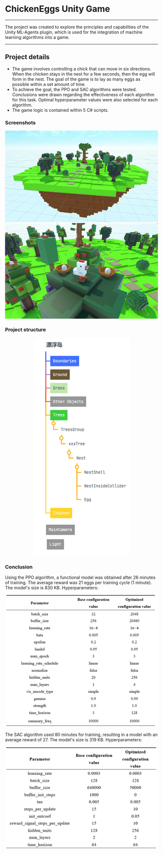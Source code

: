 # ChickenEggs Unity Game
---
The project was created to explore the principles and capabilities of the Unity ML-Agents plugin, which is used for the integration of machine learning algorithms into a game.

---

## Project details
* The game involves controlling a chick that can move in six directions. When the chicken stays in the nest for a few seconds, then the egg will form in the nest. The goal of the game is to lay as many eggs as possible within a set amount of time.
* To achieve the goal, the PPO and SAC algorithms were tested. Conclusions were drawn regarding the effectiveness of each algorithm for this task. Optimal hyperparameter values were also selected for each algorithm.
* The game logic is contained within 5 C# scripts.


### Screenshots
<p align="center">
  <img src="Images/Screenshot 1.png">
  <img src="Images/Screenshot 2.png">

</p>

### Project structure
<p align="center">
  <img src="Images/Project structure.png">
</p>

### Conclusion
Using the PPO algorithm, a functional model was obtained after 26 minutes of training. The average reward was 21 eggs per training cycle (1 minute). The model's size is 830 KB. 
Hyperparameters:
<p align="center">
  <img src="Images/PPO.png">
</p>
The SAC algorithm used 80 minutes for training, resulting in a model with an average reward of 27. The model's size is 319 KB. Hyperparameters:

<p align="center">
  <img src="Images/SAC.png">
</p>




